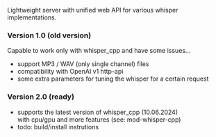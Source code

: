 <p>
    Lightweight server with unified web API for various whisper implementations.<br>
</p>

### Version 1.0 (old version)
Capable to work only with whisper_cpp and have some issues...
- support MP3 / WAV (only single channel) files
- compatibility with OpenAI v1 http-api
- some extra parameters for tuning the whisper for a certain request

### Version 2.0 (ready)
- supports the latest version of whisper_cpp (10.06.2024)<br> 
  with cpu/gpu and more features (see: mod-whisper-cpp)
- todo: build/install instrutions

